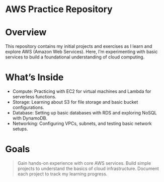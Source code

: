 # AWS Practice Repository
# Overview
This repository contains my initial projects and exercises as I learn and explore AWS (Amazon Web Services). Here, I’m experimenting with basic services to build a foundational understanding of cloud computing.

# What’s Inside
  * Compute: Practicing with EC2 for virtual machines and Lambda for serverless functions.
  * Storage: Learning about S3 for file storage and basic bucket configurations.
  * Database: Setting up basic databases with RDS and exploring NoSQL with DynamoDB.
  * Networking: Configuring VPCs, subnets, and testing basic network setups.


# Goals
 > Gain hands-on experience with core AWS services.
 > Build simple projects to understand the basics of cloud infrastructure.
 > Document each project to track my learning progress.
